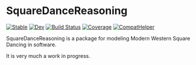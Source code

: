# SquareDanceReasoning

[![Stable](https://img.shields.io/badge/docs-stable-blue.svg)](https://MarkNahabedian.github.io/SquareDanceReasoning.jl/stable/)
[![Dev](https://img.shields.io/badge/docs-dev-blue.svg)](https://MarkNahabedian.github.io/SquareDanceReasoning.jl/dev/)
[![Build Status](https://github.com/MarkNahabedian/SquareDanceReasoning.jl/actions/workflows/CI.yml/badge.svg?branch=main)](https://github.com/MarkNahabedian/SquareDanceReasoning.jl/actions/workflows/CI.yml?query=branch%3Amain)
[![Coverage](https://codecov.io/gh/MarkNahabedian/SquareDanceReasoning.jl/branch/main/graph/badge.svg)](https://codecov.io/gh/MarkNahabedian/SquareDanceReasoning.jl)
[![CompatHelper](https://github.com/MarkNahabedian/SquareDanceReasoning.jl/actions/workflows/CompatHelper.yml/badge.svg)](https://github.com/MarkNahabedian/SquareDanceReasoning.jl/actions/workflows/CompatHelper.yml)


SquareDanceReasoning is a package for modeling Modern Western Square Dancing in software.

It is very much a work in progress.
